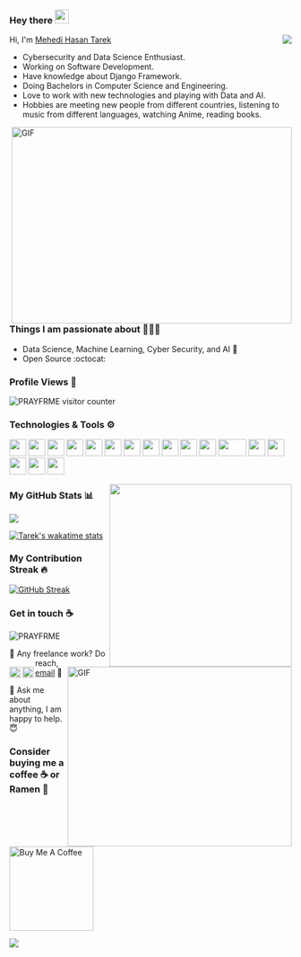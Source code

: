### Hey there <img src="https://media.giphy.com/media/hvRJCLFzcasrR4ia7z/giphy.gif" width="25px">

<img src="https://weather-icon.journeyad.repl.co/@dhaka?v=1" align="right">

  Hi, I'm [Mehedi Hasan Tarek](https://linktr.ee/PRAYFRME)

- Cybersecurity and Data Science Enthusiast. 
- Working on Software Development.
- Have knowledge about Django Framework. 
- Doing Bachelors in Computer Science and Engineering. 
- Love to work with new technologies and playing with Data and AI.
- Hobbies are meeting new people from different countries, listening to music from different languages, watching Anime, reading books.

<img align="right" alt="GIF" src="https://github.com/abhisheknaiidu/abhisheknaiidu/blob/master/code.gif?raw=true" width="500" height="350" />

### Things I am passionate about 💁🏻‍♂️

- Data Science, Machine Learning, Cyber Security, and AI :robot:
- Open Source :octocat:

### Profile Views 🧮
![PRAYFRME visitor counter](https://count.getloli.com/get/@PRAYFRME?theme=rule34)

### Technologies & Tools ⚙
<code><img height="30" src="https://upload.wikimedia.org/wikipedia/commons/9/9a/Visual_Studio_Code_1.35_icon.svg"></code>
<code><img height="30" src="https://upload.wikimedia.org/wikipedia/commons/9/98/Apache_NetBeans_Logo.svg"></code>
<code><img height="30" src="https://upload.wikimedia.org/wikipedia/commons/7/7e/Spyder_logo.svg"></code>
<code><img height="30" src="https://upload.wikimedia.org/wikipedia/commons/c/c3/Python-logo-notext.svg"></code>
<code><img height="30" src="https://upload.wikimedia.org/wikipedia/en/3/30/Java_programming_language_logo.svg"></code>
<code><img height="30" src="https://upload.wikimedia.org/wikipedia/commons/1/18/ISO_C%2B%2B_Logo.svg"></code>
<code><img height="30" src="https://upload.wikimedia.org/wikipedia/commons/1/18/C_Programming_Language.svg"></code>
<code><img height="30" src="https://upload.wikimedia.org/wikipedia/commons/2/21/Matlab_Logo.png"></code>
<code><img height="30" src="https://static.djangoproject.com/img/logos/django-logo-negative.svg"></code>
<code><img height="30" src="https://symbols.getvecta.com/stencil_28/61_sql-database-generic.a9f12e2a30.svg"></code>
<code><img height="30" src="https://upload.wikimedia.org/wikipedia/en/d/dd/MySQL_logo.svg"></code>
<code><img height="30" width="50px" src="https://upload.wikimedia.org/wikipedia/commons/5/50/Oracle_logo.svg"></code>
<code><img height="30" src="https://upload.wikimedia.org/wikipedia/en/6/6b/Redis_Logo.svg"></code>
<code><img height="30" src="https://upload.wikimedia.org/wikipedia/commons/e/e0/Git-logo.svg"></code>
<code><img height="30" src="https://upload.wikimedia.org/wikipedia/commons/9/91/Octicons-mark-github.svg"></code>
<code><img height="30" src="https://upload.wikimedia.org/wikipedia/commons/3/35/Tux.svg"></code>
<code><img height="30" src="https://upload.wikimedia.org/wikipedia/commons/4/4e/Docker_%28container_engine%29_logo.svg"></code>


<img align="right" width="325" src="https://metrics.lecoq.io/PRAYFRME?template=classic&base.activity=0&base.community=0&base.metadata=0&languages=1&achievements=1&languages.limit=8&languages.sections=most-used&languages.colors=github&languages.threshold=0%25&languages.indepth=false&languages.categories=markup%2C%20programming&languages.recent.categories=markup%2C%20programming&languages.recent.load=300&languages.recent.days=14&achievements.threshold=C&achievements.secrets=true&achievements.display=compact&achievements.limit=0&config.timezone=Asia%2FDhaka"  />


### My GitHub Stats 📊 

<img src="https://github-readme-stats.vercel.app/api?username=PRAYFRME&show_icons=true&count_private=true&include_all_commits=true&icon_color=D10000&show_owner=true&locale=en" />

[![Tarek's wakatime stats](https://github-readme-stats.vercel.app/api/wakatime?username=PRAYFRME&layout=compact)](https://github.com/anuraghazra/github-readme-stats)


<img align="right" alt="GIF" src="https://miro.medium.com/max/1400/1*VMmvImch6VU5pc2VktY1uw.gif?raw=true" width="400" height="320" />

###  My Contribution Streak 🔥

[![GitHub Streak](https://github-readme-streak-stats.herokuapp.com?user=PRAYFRME&theme=blood&fire=FFBA47)](https://git.io/streak-stats)
 


### Get in touch :coffee:
[<img align="left" alt="codeSTACKr.com" width="20px" src="https://www.svgrepo.com/show/116369/earth-globe-tool.svg" />][website]
[<img align="left" alt="codeSTACKr | LinkedIn" width="20px" src="https://cdn.worldvectorlogo.com/logos/linkedin-icon-2.svg" />][linkedin]
<p> <img src="https://komarev.com/ghpvc/?username=PRAYFRME&color=brightgreen&style=flat&label=NEW+VIEWS" alt="PRAYFRME" /> </p>

💼 Any freelance work? Do reach, [email](mailto:mhtarek@live.com) 🤗 

💬 Ask me about anything, I am happy to help. 😇 

### Consider buying me a coffee ☕ or Ramen 🍜

<a href="https://www.buymeacoffee.com/prayfrme" target="_blank"><img src="https://cdn.buymeacoffee.com/buttons/v2/default-red.png" alt="Buy Me A Coffee" width="150" ></a>


[website]: https://linktr.ee/PRAYFRME
[linkedin]: https://www.linkedin.com/in/prayfrme/

![](https://hit.yhype.me/github/profile?user_id=67306802)
